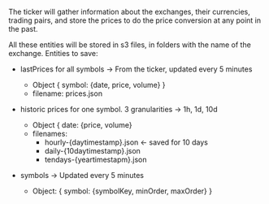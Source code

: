 The ticker will gather information about the exchanges, their currencies, trading pairs, and store the prices to do the price conversion at any point in the past.

All these entities will be stored in s3 files, in folders with the name of the exchange. Entities to save:

* lastPrices for all symbols -> From the ticker, updated every 5 minutes
	- Object { symbol: {date, price, volume} }
	- filename: prices.json

* historic prices for one symbol. 3 granularities -> 1h, 1d, 10d
	- Object { date: {price, volume}
	- filenames:
		* hourly-{daytimestamp}.json <- saved for 10 days
		* daily-{10daytimestamp}.json
		* tendays-{yeartimestapm}.json

* symbols -> Updated every 5 minutes
	- Object: { symbol: {symbolKey, minOrder, maxOrder} }


